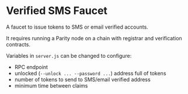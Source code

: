 # Verified SMS Faucet

A faucet to issue tokens to SMS or email verified accounts.

It requires running a Parity node on a chain with registrar and verification contracts.

Variables in `server.js` can be changed to configure:
- RPC endpoint 
- unlocked (`--unlock ... --password ...`) address full of tokens
- number of tokens to send to SMS/email verified address
- minimum time between claims
